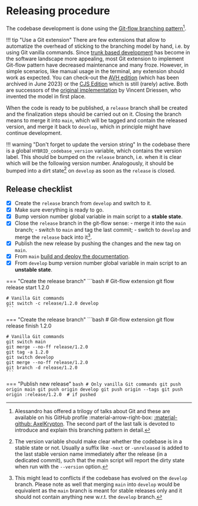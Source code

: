 # Releasing procedure

The codebase development is done using the [Git-flow branching pattern](http://nvie.com/git-model)[^1].

!!! tip "Use a Git extension"
    There are few extensions that allow to automatize the overhead of sticking to the branching model by hand, i.e. by using Git vanilla commands.
    Since [trunk based development](https://trunkbaseddevelopment.com) has become in the software landscape more appealing, most Git extension to implement Git-flow pattern have decreased maintenance and many froze.
    However, in simple scenarios, like manual usage in the terminal, any extension should work as expected.
    You can check-out the [AVH edition](https://github.com/petervanderdoes/gitflow-avh) (which has been archived in June 2023) or the [CJS Edition](https://github.com/CJ-Systems/gitflow-cjs) which is still (rarely) active.
    Both are successors of the [original implementation](https://github.com/nvie/gitflow) by Vincent Driessen, who invented the model in first place.

When the code is ready to be published, a `release` branch shall be created and the finalization steps should be carried out on it.
Closing the branch means to merge it into `main`, which will be tagged and contain the released version, and merge it back to `develop`, which in principle might have continue development.

!!! warning "Don't forget to update the version string"
    In the codebase there is a global `HYBRID_codebase_version` variable, which contains the version label.
    This should be bumped on the `release` branch, i.e. when it is clear which will be the following version number.
    Analogously, it should be bumped into a dirt state[^2] on `develop` as soon as the `release` is closed.

[^1]:
    Alessandro has offered a trilogy of talks about Git and these are available on his GitHub profile :material-arrow-right-box: [:material-github: AxelKrypton](https://github.com/AxelKrypton/Git-crash-course).
    The second part of the last talk is devoted to introduce and explain this branching pattern in detail.

[^2]:
    The version variable should make clear whether the codebase is in a stable state or not.
    Usually a suffix like `-next` or `-unreleased` is added to the last stable version name immediately after the release (in a dedicated commit), such that the main script will report the dirty state when run with the `--version` option.

## Release checklist

- [x] Create the `release` branch from `develop` and switch to it.
- [x] Make sure everything is ready to go.
- [x] Bump version number global variable in main script to a **stable state**.
- [x] Close the `release` branch in the git-flow sense:
      - merge it into the `main` branch;
      - switch to `main` and tag the last commit;
      - switch to `develop` and merge the `release` back into it[^3].
- [x] Publish the new release by pushing the changes and the new tag on `main`.
- [x] From `main` [build and deploy the documentation](building_docs.md).
- [x] From `develop` bump version number global variable in main script to an **unstable state**.

=== "Create the release branch"
    ```bash
    # Git-flow extension
    git flow release start 1.2.0

    # Vanilla Git commands
    git switch -c release/1.2.0 develop
    ```

=== "Create the release branch"
    ```bash
    # Git-flow extension
    git flow release finish 1.2.0

    # Vanilla Git commands
    git switch main
    git merge --no-ff release/1.2.0
    git tag -a 1.2.0
    git switch develop
    git merge --no-ff release/1.2.0
    git branch -d release/1.2.0
    ```

=== "Publish new release"
    ```bash
    # Only vanilla Git commands
    git push origin main
    git push origin develop
    git push origin --tags
    git push origin :release/1.2.0  # if pushed
    ```

[^3]:
    This might lead to conflicts if the codebase has evolved on the `develop` branch.
    Please note as well that merging `main` into `develop` would be equivalent as the `main` branch is meant for stable releases only and it should not contain anything new w.r.t. the `develop` branch.
